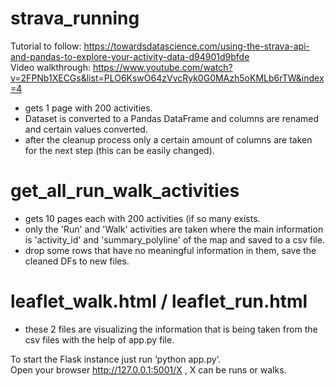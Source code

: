 # strava_running
Tutorial to follow: https://towardsdatascience.com/using-the-strava-api-and-pandas-to-explore-your-activity-data-d94901d9bfde </br>
Video walkthrough: https://www.youtube.com/watch?v=2FPNb1XECGs&list=PLO6KswO64zVvcRyk0G0MAzh5oKMLb6rTW&index=4 </br>

- gets 1 page with 200 activities. </br>
- Dataset is converted to a Pandas DataFrame and columns are renamed and certain values converted. </br>
- after the cleanup process only a certain amount of columns are taken for the next step (this can be easily changed).

# get_all_run_walk_activities
- gets 10 pages each with 200 activities (if so many exists. </br>
- only the 'Run' and 'Walk' activities are taken where the main information is 'activity_id' and 'summary_polyline' of the map and saved to a csv file. </br>
- drop some rows that have no meaningful information in them, save the cleaned DFs to new files.

# leaflet_walk.html / leaflet_run.html 
- these 2 files are visualizing the information that is being taken from the csv files with the help of app.py file.

To start the Flask instance just run ‘python app.py‘. </br>
Open your browser http://127.0.0.1:5001/X , X can be runs or walks. </br>
